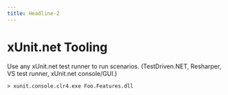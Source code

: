 ```yaml
---
title: Headline-2
---
```

# xUnit.net Tooling #

Use any xUnit.net test runner to run scenarios. (TestDriven.NET, Resharper, VS test runner, xUnit.net console/GUI.)

    > xunit.console.clr4.exe Foo.Features.dll